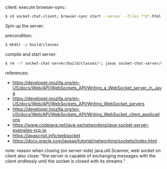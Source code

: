 client: execute browser-sync:

```bash
$ cd socket-chat-client; browser-sync start --server --files **/*.html,**/*.css,**/*.js,**/*.json
```

Spin up the server:

precondition:

```bash
$ mkdir -p build/classes
```

compile and start server:

```bash
$ rm -rf socket-chat-server/build/classes/*; javac socket-chat-server/src/main/java/*.java -d socket-chat-server/build/classes/; java -cp socket-chat-server/build/classes/ WebSocketApp
```

references:

- https://developer.mozilla.org/en-US/docs/Web/API/WebSockets_API/Writing_a_WebSocket_server_in_Java
- https://developer.mozilla.org/en-US/docs/Web/API/WebSockets_API/Writing_WebSocket_servers
- https://developer.mozilla.org/en-US/docs/Web/API/WebSockets_API/Writing_WebSocket_client_applications
- https://www.codejava.net/java-se/networking/java-socket-server-examples-tcp-ip
- https://javascript.info/websocket
- https://docs.oracle.com/javase/tutorial/networking/sockets/index.html

note:
reason when closing (on server-side) java.util.Scanner, web socket on client also close: "the server is capable of exchanging messages with the client endlessly until the socket is closed with its streams."
